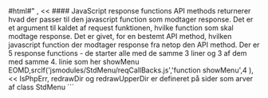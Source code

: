 <?php
use function actors\srclf;
use function actors\srcf;
return ["<!<div class='auto80'>#html#</div>"
,
    <<<EOMD
## NNNAPI
[nnn](https://github.com/jarun/nnn/wiki) er en tekst baseret linux filemanger som betjenes med tastatur og har nogle intuative taster for almindelige filoperationer.  
En af dens karakteristika er at den er menuløs og dermed let, GUI mæssigt, at efterligne som dialog menu i browser.  

Dialog menuen er javascript baseret og serviceres af NNNAPI i php.  

Det er data/pages directory tree som dialog menuen kan panorere rundt i, men fil operationer er komplekse og involverer og også css/, js/, pages/ og img/pages. Fil operationer som opret, omdøb og slet kan omfatte flere filer og/eller deres indhold - ting som ville være træls og let at gøre forkert manuelt, sikres dermed at blive gjort konsistent. 

At returnere bruges i det følgende om det, som i PHP API kildekode læses som echo - for det er, set fra den javascript function som håndterer response, en returværdi fra API kald.  

#### PHP strukturering
NNNAPI.php er den største fil i HocusPocus - og den der har undergået flest trælse omstuktureringer.  

Der anvendes ikke de gammeldags true/false returværdier i PHP filoperationer som der udmales om på php.net - det er testet at PHP 8 kan kaste kildekode linienummer dekoreret exceptions i stedet for - det er godt nok ikke vildt detaljeret med 'stat failed', men hellere det end uvisheden om korrektheden af  100'er liniers hjemmegjorte falbelader.  

Alle api kald er en method og der er ingen methods som ikke er et api kald - de fleste api kald uddelegerer til functions - void for fil operationer og boolske for selv echoende kontekst tests.  
Functions til kontekst test om brugerret og syntaks mm. er, i methods, på stribe '||' sammenstilt så den første true returværdi domino stopper og api kaldets method afsluttes idet den famøse false returnerende test har echoet beskeden der fanges af javascript.  
Det medfører en del brug af operand _not_, fordi selve testudsagnet semantisk holdes fri fra negation. Et tests returværdi er svaret på dets udsagn.
EOMD,srclf('progs/NNNAPI.php','function mv\(\)','^$'),<<<EOMD
$srcExpl

hasWriteAccess() returnerer false hvis noget underforstået ikke har skrivetilladelse til her \$selDataPath. Derfor anvendes operator '!' så der bailes ud. Der outputtes med echo i hasWriteAccess() - men kun når den returnerer false. Det betyder at den kun kan anvendes til bail out med foranstilt '!' for ellers vil javascript ikke modtage tilbagemelding om fejlagtig kontekst.  
Sådan er det med alle tests - den enkelte test skal anvendes enten med eller uden negation - men det samme altid.   
</div>

#### JavaScript response functions

API methods returnerer hvad der passer til den javascript function som modtager response. Det er et argument til kaldet af request funktionen, hvilke function som skal modtage response. Det er givet, for en bestemt API method, hvilken javascript function der modtager response fra netop den API method.

Der er 5 response functions - de starter alle med de samme 3 liner og 3 af dem med samme 4. linie som her showMenu

EOMD,srclf('jsmodules/StdMenu/reqCallBacks.js','function showMenu',4 ),<<<EOMD

API tilbagemelding kan deles i to grupper.
- fil listen gentegnes
- statusline meddelelse

API'er returnerer en string, et JSON encoded array af to strenge eller for dannelse af fil listens vedkommende et JSON encoded array af arrays. 




EOMD,srclf('jsmodules/StdMenu/reqCallBacks.js','function catchResp','^$' ),<<<EOMD
$srcExpl

Parse error indtræffer når PHP kaster en af de fatal errors som ikke kan fanges i en exception handler. Det udskrives så i råt format på statuslinien.
</div>

IsPhpErr, redrawDir og redrawUpperDir er defineret på sider som arver af class StdMenu

```
<script>
    const isPHPErr='errOrConf';
    const redrawDir='redrawDir';
    const redrawUpperDir='redrawUpperDir';
```

EOMD,srcf('defines.php','IS_PHP_ERR',1,'CONFIRM_COMMAND',1),<<<EOMD

Disse 2 constant navne med samme værdi, bruges i PHP til 2 ting

#### Exception
EOMD,srcf('index.php','catch',10),<<<EOMD

HocusPocus har de php.ini setting der gør at functions som copy, mv, chmod, chgrp mm. som er dokumenteret på https://www.php.net/ til at kunne returne false ved fejl, aldrig gør det, men kaster en exception.  

#### Tilbagemelding om udført operation

```
echo json_encode([CONFIRM_COMMAND,'message about it']);
```

For nogle operationer er statuslinie meddelelse for meget støj idet ændringen øjeblikkeligt afspejles i fil listen eller statusliniens fil info. Sådanne operationer har denne som viderestillende response function

EOMD,srclf('jsmodules/StdMenu/reqCallBacks.js','function nopJSCommand','^$'),<<<EOMD

Givet disse 2 constants i PHP
EOMD,srcf('defines.php','REDRAW_DIR',1,"REDRAW_UPPERDIR",1),<<<EOMD

kan et API kan returnere en af disse som fanges af  function nopJSCommand().

```
echo json_encode([REDRAW_DIR,'']);
echo json_encode([REDRAW_UPPERDIR,'']);
```

#### \$_GET argumenter

Generelle keys i \$_GET argumentet til API methods
- 'selname'
    - betegner filen der er 'selected' i dialog menuens liste
- 'txtinput' 
    - svaret, som prompten, i en command i dialog menuen, modtager.
- 'curdir'
    - current directory for dialog menuens fil liste - den starter med pages/ og adresserer dermed fra data/ i webdir og er samtidig path i webdir for pages class.



#### Om variabel navne (mere stramt for hundrede gang - det er netop hvad programmering handler om.)

\$\_GET keys bruges som prefix til variable navne sådan som [PHP extract](https://www.php.net/manual/en/function.extract.php) laver det med EXTR_PREFIX_ALL,'_GET-key_'  

Navngivning som [PHP pathinfo](https://www.php.net/manual/en/function.pathinfo.php) bruger, anvendes
- 'basename' er 'filename' dot 'extension'
- i 'dirname', som er uden afsluttende slash, ligger 'basename' 

Følgende har relevans
- \$selname_basename
- \$selname_extension
- \$selname_filename
- \$txtinput_basename
- \$txtinput_extension
- \$txtinput_filename
- \$curdir_dirname
- \$curdir_basename

Måden de laves på er f.eks 
```
extract(\$_GET['txtinput'],EXTR_PREFIX_ALL,'txtinput');
\$txtinput_ext = \$txtinput_extension ?? ''
```
$srcExpl

txtinput_extension er fraværende hvis \$\_GET['txtinput'] intet punktum har - \$txtinput_ext oprettes da det kildekode mæssigt er kortere at bruge.  
Det anvendes til input verifikation - det er fastlagt at directories ikke må indeholde punktum og data filnavne er med extension '.md' eller '.php'
</div>

#### Sammensatte variabel navne

```
\$selPath = \$_GET['curdir'].'/'.\$_GET['selname'];
\$selDataPath = 'data/'.\$_GET['curdir'].'/'.\$_GET['selname'];
\$imgSelPath = 'img/'.\$_GET['curdir']."/\$selname_filename";
\$txtinputPath = \$_GET['curdir'].'/'.\$_GET['txtinput'];
\$txtinputDataPath = 'data/'.\$_GET['curdir'].'/'.\$_GET['txtinput'];
```

### TOC
- [edit](edit)
- [emptyTrash](emptyTrash)
- [ls](ls)
- [mkDir](mkDir)
- [mv](mv)
- [mvDir](mvDir)
- [newFile](newFile)
- [rm](rm)
- [rmDir](rmDir)
- [saveFile](saveFile)
- [setSessionVar](setSessionVar)
- [undoTrash](undoTrash)


EOMD,actors\tocNavigate('index')];